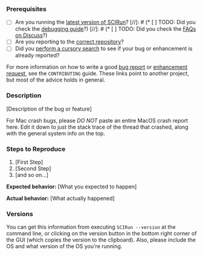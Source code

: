 ### Prerequisites

* [ ] Are you running the [latest version of SCIRun](https://github.com/SCIInstitute/SCIRun/releases)?
[//]: # (* [ ] TODO: Did you check the [debugging guide](http://flight-manual.atom.io/hacking-atom/sections/debugging/)?)
[//]: # (* [ ] TODO: Did you check the [FAQs on Discuss](https://discuss.atom.io/c/faq)?)
* [ ] Are you reporting to the [correct repository](https://github.com/SCIInstitute/SCIRun)?
* [ ] Did you [perform a cursory search](https://github.com/SCIInstitute/SCIRun/issues) to see if your bug or enhancement is already reported?

For more information on how to write a good [bug report](https://github.com/atom/atom/blob/master/CONTRIBUTING.md#how-do-i-submit-a-good-bug-report) or [enhancement request](https://github.com/atom/atom/blob/master/CONTRIBUTING.md#how-do-i-submit-a-good-enhancement-suggestion), see the `CONTRIBUTING` guide. These links point to another project, but most of the advice holds in general.

### Description

[Description of the bug or feature]

For Mac crash bugs, please *DO NOT* paste an entire MacOS crash report here. Edit it down to just the stack trace of the thread that crashed, along with the general system info on the top.

### Steps to Reproduce

1. [First Step]
2. [Second Step]
3. [and so on...]

**Expected behavior:** [What you expected to happen]

**Actual behavior:** [What actually happened]

### Versions

You can get this information from executing `SCIRun --version` at the command line, or clicking on the version button in the bottom right corner of the GUI (which copies the version to the clipboard). Also, please include the OS and what version of the OS you're running.
